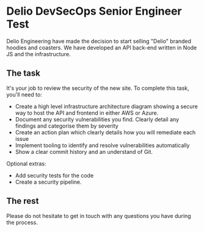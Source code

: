 # Delio DevSecOps Senior Engineer Test

Delio Engineering have made the decision to start selling "Delio" branded hoodies and coasters. We have developed an API back-end written in Node JS and the infrastructure.

## The task

It's your job to review the security of the new site. To complete this task, you'll need to:

* Create a high level infrastructure architecture diagram showing a secure way to host the API and frontend in either AWS or Azure.
* Document any security vulnerabilities you find. Clearly detail any findings and categorise them by severity 
* Create an action plan which clearly details how you will remediate each issue
* Implement tooling to identify and resolve vulnerabilities automatically
* Show a clear commit history and an understand of Git.

Optional extras:

* Add security tests for the code
* Create a security pipeline.

## The rest

Please do not hesitate to get in touch with any questions you have during the process.
